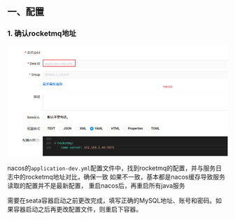 ## 一、配置

### 1. 确认rocketmq地址

![img_1.png](../img/常见问题及处理/mq-01.png)

nacos的`application-dev.yml`配置文件中，找到rocketmq的配置，并与服务日志中的rocketmq地址对比，确保一致
如果不一致，基本都是nacos缓存导致服务读取的配置并不是最新配置， 重启nacos后，再重启所有java服务


需要在seata容器启动之前更改完成，填写正确的MySQL地址、账号和密码。如果容器启动之后再更改配置文件，则重启下容器。



